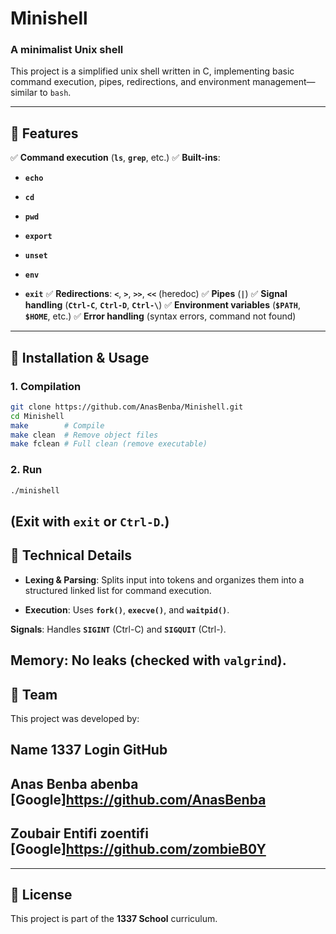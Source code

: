 # Minishell

### A minimalist Unix shell

This project is a simplified unix shell written in C, implementing basic command execution, pipes, redirections, and environment management—similar to `bash`.

-------------------------------------------------------------------------------------------------------------------------------------------------------------

## 📌 Features

✅ **Command execution** (**`ls`**, **`grep`**, etc.)
✅ **Built-ins**:

- **`echo`**

- **`cd`**

- **`pwd`**

- **`export`**

- **`unset`**

- **`env`**

- **`exit`**
✅ **Redirections**: **`<`**, **`>`**, **`>>`**, **`<<`** (heredoc)
✅ **Pipes** (**`|`**)
✅ **Signal handling** (**`Ctrl-C`**, **`Ctrl-D`**, **`Ctrl-\`**)
✅ **Environment variables** (**`$PATH`**, **`$HOME`**, etc.)
✅ **Error handling** (syntax errors, command not found)
-------------------------------------------------------------------------------------------------------------------------------------------------------------

## 🚀 Installation & Usage

### 1. Compilation
```bash
git clone https://github.com/AnasBenba/Minishell.git
cd Minishell
make        # Compile
make clean  # Remove object files
make fclean # Full clean (remove executable)
```

### 2. Run
```bash
./minishell
```
(Exit with **`exit`** or **`Ctrl-D`**.)
-------------------------------------------------------------------------------------------------------------------------------------------------------------

## 🧠 Technical Details

- **Lexing & Parsing**: Splits input into tokens and organizes them into a structured linked list for command execution.

- **Execution**: Uses **`fork()`**, **`execve()`**, and **`waitpid()`**.

**Signals**: Handles **`SIGINT`** (Ctrl-C) and **`SIGQUIT`** (Ctrl-).

**Memory**: No leaks (checked with **`valgrind`**).
-------------------------------------------------------------------------------------------------------------------------------------------------------------

## 👥 Team

This project was developed by:

**Name**	**1337 Login**	**GitHub**
-----------------------------------------
**Anas Benba**	**abenba**	**[Google]https://github.com/AnasBenba**
-----------------------------------------
**Zoubair Entifi**	**zoentifi**	**[Google]https://github.com/zombieB0Y**
-----------------------------------------
-------------------------------------------------------------------------------------------------------------------------------------------------------------

## 📜 License

This project is part of the **1337 School** curriculum.
